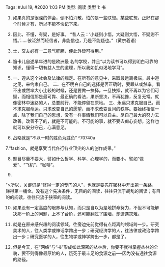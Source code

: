 Tags: #Jul 19, #2020 1:03 PM
类型: 阅读
类型 1: 书

1. 如果真的是很深的体会，倒不怕消散，怕的是一些联想。某些联想，正好在那个时候才有，所以不能不快记下来。

2. 因此，不懂，有疑，是好事。 “昔人云：‘小疑则小悟，大疑则大悟，不疑则不悟。’……彼泛然而轻信者，非能信也，乃是不能疑也。”（黄宗羲语）

3. 士，交友必有一二意气肝胆，便此外皆可得用。”

4. 笛卡儿自述早年进的是欧洲最 名的学校，并且“以为读书可以得到明白可靠的知识，懂得一切有益人生的道理，所以我如饥似渴地学习”。

5. 一、遵从这个社会及法律的规定。在所有的意见中，采取最远离极端，最中道之见，来约束自己。
二、在不明白自己的选择是否正确时，要跟从或然率。看不出或然率大小比较的时候，还是要做一抉择。一旦抉择，就不再以为它们可疑，而相信那是最可靠、最正确的看法，果断坚决，不再犹豫，反复无常。就像密林中迷路的人，总要前行，不能停留在原地。
三、永远只求克服自己，而不求克服命运。只求改变自己的愿望，而不求改变世间的秩序。要始终相信一点，除了我们自己的思想，没有一样事情我们可以自主。尽自己最大的努力去改善。改善不了的，就是不可能的。不可能的事，就不要去痴心妄想。这样也就可以安分守己，心满意足。

6. 战略就是“不以一时的胜负为胜负” ^70740a


7.“fashion，就是享受当代各行各业顶尖的人的创作成果。”

8. 题目尽量不要大，譬如什么哲学、科学、心理学的，而要小，譬如“做爱”、“飞机”、“咖啡”。

9.
">所以，关键词是“修得一定的专门的人”，也就是要先在密林中开出第一条路，赚得第一桶金。没有这个先决条件，无目的的阅读，往往只流于胡乱的阅读；有目的的阅读，往往只流于狭窄的阅读。

10. 如果没有一定高度的眼界与认知，而只是自以为是地拼命努力，不但不可能解决那一阶上的问题，上不了台阶，还可能翻过了围墙，却遭遇灾难。

11. 就是在原来感兴趣的阅读领域，往旁边先前觉得有点距离的领域跨一步。研究美术的人，往人类学或神话学跨出一步；研究经济学的人，往法律或政治学跨出一步；研究医学的人，往生物学或神学跨出一步，都是了。

12. 但是今天，在“网络”与“书”形成如此深密的丛林后，你要不就得掌握丛林的全貌，要不则得像最原始的人，饿死于最丰足的食源之前──因为没有通往食源的路径。
